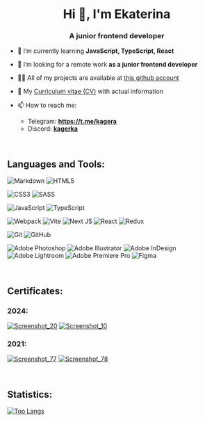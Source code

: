 <h1 align="center">Hi 👋, I'm Ekaterina</h1>
<h3 align="center">A junior frontend developer</h3>

- 🌱 I’m currently learning **JavaScript, TypeScript, React**

- 🤝 I’m looking for a remote work **as a junior frontend developer**

- 👨‍💻 All of my projects are available at [this github account](https://github.com/kagerka?tab=repositories)

- 📄 My [Curriculum vitae (CV)](https://kagerka.github.io/cv/) with actual information

- 📫 How to reach me:
  - Telegram: **https://t.me/kagera**
  - Discord: [**kagerka**](https://discordapp.com/users/671604573961453588/)


<br>

## Languages and Tools:

![Markdown](https://img.shields.io/badge/markdown-%23000000.svg?style=for-the-badge&logo=markdown&logoColor=white) 
![HTML5](https://img.shields.io/badge/html5-%23E34F26.svg?style=for-the-badge&logo=html5&logoColor=white) 

![CSS3](https://img.shields.io/badge/css3-%231572B6.svg?style=for-the-badge&logo=css3&logoColor=white) 
![SASS](https://img.shields.io/badge/SASS-hotpink.svg?style=for-the-badge&logo=SASS&logoColor=white) 

![JavaScript](https://img.shields.io/badge/javascript-%23323330.svg?style=for-the-badge&logo=javascript&logoColor=%23F7DF1E) 
![TypeScript](https://img.shields.io/badge/typescript-%23007ACC.svg?style=for-the-badge&logo=typescript&logoColor=white) 

![Webpack](https://img.shields.io/badge/webpack-%238DD6F9.svg?style=for-the-badge&logo=webpack&logoColor=black) 
![Vite](https://img.shields.io/badge/vite-%23646CFF.svg?style=for-the-badge&logo=vite&logoColor=white) 
![Next JS](https://img.shields.io/badge/Next-black?style=for-the-badge&logo=next.js&logoColor=white) 
![React](https://img.shields.io/badge/react-%2320232a.svg?style=for-the-badge&logo=react&logoColor=%2361DAFB) 
![Redux](https://img.shields.io/badge/redux-%23593d88.svg?style=for-the-badge&logo=redux&logoColor=white) 

![Git](https://img.shields.io/badge/git-%23F05033.svg?style=for-the-badge&logo=git&logoColor=white)
![GitHub](https://img.shields.io/badge/github-%23121011.svg?style=for-the-badge&logo=github&logoColor=white) 

![Adobe Photoshop](https://img.shields.io/badge/adobe%20photoshop-%2331A8FF.svg?style=for-the-badge&logo=adobe%20photoshop&logoColor=white) 
![Adobe Illustrator](https://img.shields.io/badge/adobe%20illustrator-%23FF9A00.svg?style=for-the-badge&logo=adobe%20illustrator&logoColor=white) 
![Adobe InDesign](https://img.shields.io/badge/Adobe%20InDesign-49021F?style=for-the-badge&logo=adobeindesign&logoColor=FF3366) 
![Adobe Lightroom](https://img.shields.io/badge/Adobe%20Lightroom-31A8FF.svg?style=for-the-badge&logo=Adobe%20Lightroom&logoColor=white) 
![Adobe Premiere Pro](https://img.shields.io/badge/Adobe%20Premiere%20Pro-9999FF.svg?style=for-the-badge&logo=Adobe%20Premiere%20Pro&logoColor=white) 
![Figma](https://img.shields.io/badge/figma-%23F24E1E.svg?style=for-the-badge&logo=figma&logoColor=white) 





<br>

## Certificates:
### 2024:

[![Screenshot_20](https://github.com/user-attachments/assets/2a4f7f3c-d7e5-4676-a201-86dd045e49b4)](https://app.rs.school/certificate/c40zfxza)
[![Screenshot_10](https://github.com/user-attachments/assets/18bd4e69-29ae-48ad-b531-9f3dbcd55f4f)](https://app.rs.school/certificate/0mspl3r2)



### 2021:

[![Screenshot_77](https://user-images.githubusercontent.com/52308117/139587614-1526e0a2-0bf7-459c-b20c-03ef6bed40fa.png)](https://app.rs.school/certificate/wum0os0i)
[![Screenshot_78](https://user-images.githubusercontent.com/52308117/139587617-e3442593-e683-4728-803a-a4a13fc576b6.png)](https://app.rs.school/certificate/pw3f1xeu) 


<br>

## Statistics:
[![Top Langs](https://github-readme-stats.vercel.app/api/top-langs/?username=kagerka&layout=compact)](https://github.com/kagerka?tab=repositories)


<!--
**kagerka/kagerka** is a ✨ _special_ ✨ repository because its `README.md` (this file) appears on your GitHub profile.

Here are some ideas to get you started:

- 🔭 I’m currently working on ...
- 🌱 I’m currently learning ...
- 👯 I’m looking to collaborate on ...
- 🤔 I’m looking for help with ...
- 💬 Ask me about ...
- 📫 How to reach me: ...
- 😄 Pronouns: ...
- ⚡ Fun fact: ...
-->
